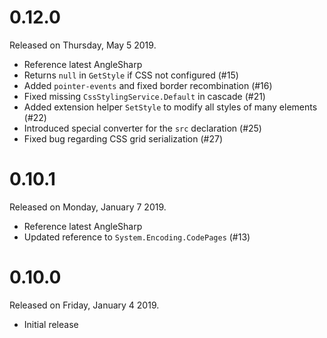 # 0.12.0

Released on Thursday, May 5 2019.

- Reference latest AngleSharp
- Returns `null` in `GetStyle` if CSS not configured (#15)
- Added `pointer-events` and fixed border recombination (#16)
- Fixed missing `CssStylingService.Default` in cascade (#21)
- Added extension helper `SetStyle` to modify all styles of many elements (#22)
- Introduced special converter for the `src` declaration (#25)
- Fixed bug regarding CSS grid serialization (#27)

# 0.10.1

Released on Monday, January 7 2019.

- Reference latest AngleSharp
- Updated reference to `System.Encoding.CodePages` (#13)

# 0.10.0

Released on Friday, January 4 2019.

- Initial release
